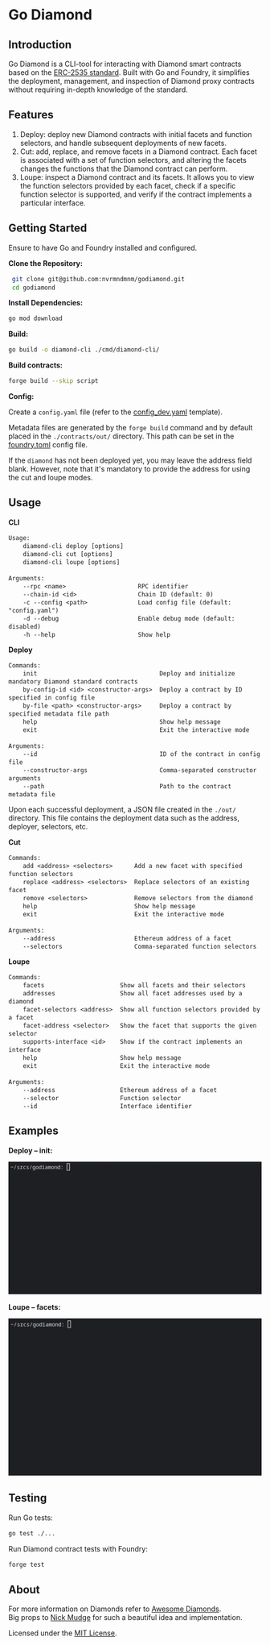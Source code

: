 # Go Diamond

## Introduction

Go Diamond is a CLI-tool for interacting with Diamond smart contracts based on the [ERC-2535 standard](https://eips.ethereum.org/EIPS/eip-2535). Built with Go and Foundry, it simplifies the deployment, management, and inspection of Diamond proxy contracts without requiring in-depth knowledge of the standard.  

## Features

1. Deploy: deploy new Diamond contracts with initial facets and function selectors, and handle subsequent deployments of new facets.
2. Cut: add, replace, and remove facets in a Diamond contract. Each facet is associated with a set of function selectors, and altering the facets changes the functions that the Diamond contract can perform.
3. Loupe: inspect a Diamond contract and its facets. It allows you to view the function selectors provided by each facet, check if a specific function selector is supported, and verify if the contract implements a particular interface. 

## Getting Started
Ensure to have Go and Foundry installed and configured.

**Clone the Repository:**
  ```bash
   git clone git@github.com:nvrmndmnm/godiamond.git
   cd godiamond
```

**Install Dependencies:**
  ```bash
go mod download
```

**Build:**
  ```bash
go build -o diamond-cli ./cmd/diamond-cli/
```

**Build contracts:**
  ```bash
forge build --skip script
```

**Config:**

Create a `config.yaml` file (refer to the [config_dev.yaml](config_dev.yaml) template). 

Metadata files are generated by the `forge build` command and by default placed in the `./contracts/out/` directory. This path can be set in the [foundry.toml](foundry.toml) config file.

If the `diamond` has not been deployed yet, you may leave the address field blank. However, note that it's mandatory to provide the address for using the cut and loupe modes.

## Usage
**CLI**
```
Usage:
    diamond-cli deploy [options]
    diamond-cli cut [options]
    diamond-cli loupe [options]

Arguments:
    --rpc <name>                    RPC identifier
    --chain-id <id>                 Chain ID (default: 0)
    -c --config <path>              Load config file (default: "config.yaml")
    -d --debug                      Enable debug mode (default: disabled)
    -h --help                       Show help
```

**Deploy**
```
Commands:
    init                                  Deploy and initialize mandatory Diamond standard contracts
    by-config-id <id> <constructor-args>  Deploy a contract by ID specified in config file
    by-file <path> <constructor-args>     Deploy a contract by specified metadata file path
    help                                  Show help message
    exit                                  Exit the interactive mode

Arguments:
    --id                                  ID of the contract in config file
    --constructor-args                    Comma-separated constructor arguments
    --path                                Path to the contract metadata file
```

Upon each successful deployment, a JSON file created in the `./out/` directory. This file contains the deployment data such as the address, deployer, selectors, etc.

**Cut**
```
Commands:
    add <address> <selectors>      Add a new facet with specified function selectors
    replace <address> <selectors>  Replace selectors of an existing facet
    remove <selectors>             Remove selectors from the diamond
    help                           Show help message
    exit                           Exit the interactive mode

Arguments:
    --address                      Ethereum address of a facet
    --selectors                    Comma-separated function selectors
```
**Loupe**
```
Commands:
    facets                     Show all facets and their selectors
    addresses                  Show all facet addresses used by a diamond
    facet-selectors <address>  Show all function selectors provided by a facet
    facet-address <selector>   Show the facet that supports the given selector
    supports-interface <id>    Show if the contract implements an interface
    help                       Show help message
    exit                       Exit the interactive mode

Arguments:
    --address                  Ethereum address of a facet
    --selector                 Function selector
    --id                       Interface identifier 
```

## Examples

**Deploy – init:**

![deploy – init](assets/deploy.gif)

**Loupe – facets:**

![loupe – facets](assets/loupe.gif)



## Testing

Run Go tests:
```bash
go test ./...
```

Run Diamond contract tests with Foundry:
```bash
forge test
```


## About
For more information on Diamonds refer to [Awesome Diamonds](https://github.com/mudgen/awesome-diamonds).  
Big props to [Nick Mudge](https://github.com/mudgen/) for such a beautiful idea and implementation.

Licensed under the [MIT License](LICENSE).